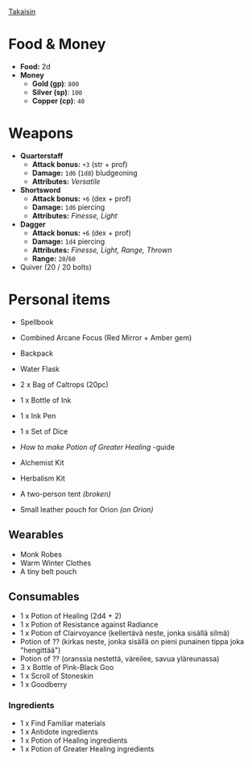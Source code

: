[Takaisin](characterSheet.md)

# Food & Money

- **Food:** 2d
- **Money**
    - **Gold (gp)**: `800`
    - **Silver (sp)**: `100`
    - **Copper (cp)**:  `40`

# Weapons

- **Quarterstaff**
    - **Attack bonus:** `+3` (str + prof)
    - **Damage:** `1d6` (`1d8`) bludgeoning 
    - **Attributes:** *Versatile*
- **Shortsword**
    - **Attack bonus:** `+6` (dex + prof)
    - **Damage:** `1d6` piercing
    - **Attributes:** *Finesse, Light*
- **Dagger**
    - **Attack bonus:** `+6` (dex + prof)
    - **Damage:** `1d4` piercing
    - **Attributes:** *Finesse, Light, Range, Thrown*
    - **Range:** `20`/`60`
- Quiver (20 / 20 bolts)

# Personal items

- Spellbook
- Combined Arcane Focus (Red Mirror + Amber gem)
- Backpack
- Water Flask
- 2 x Bag of Caltrops (20pc)
- 1 x Bottle of Ink
- 1 x Ink Pen
- 1 x Set of Dice
- *How to make Potion of Greater Healing* -guide
- Alchemist Kit
- Herbalism Kit

- A two-person tent *(broken)*
- Small leather pouch for Orion *(on Orion)*


## Wearables

- Monk Robes
- Warm Winter Clothes
- A tiny belt pouch


## Consumables

- 1 x Potion of Healing (2d4 + 2)
- 1 x Potion of Resistance against Radiance
- 1 x Potion of Clairvoyance (kellertävä neste, jonka sisällä silmä)
- Potion of ?? (kirkas neste, jonka sisällä on pieni punainen tippa joka "hengittää")
- Potion of ?? (oranssia nestettä, väreilee, savua yläreunassa)
- 3 x Bottle of Pink-Black Goo
- 1 x Scroll of Stoneskin
- 1 x Goodberry

### Ingredients

- 1 x Find Familiar materials
- 1 x Antidote ingredients
- 1 x Potion of Healing ingredients
- 1 x Potion of Greater Healing ingredients